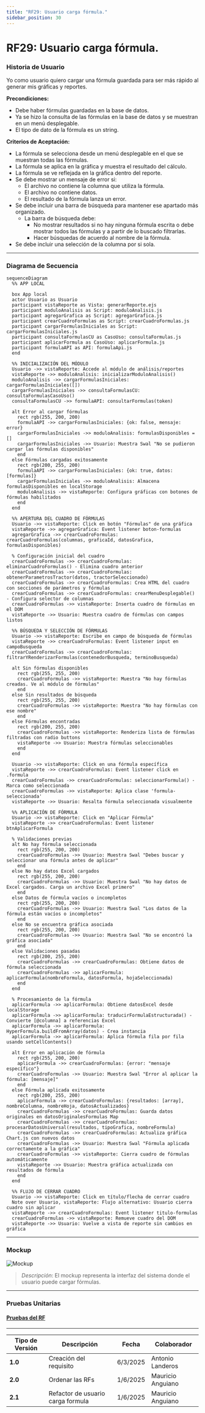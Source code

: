 ```yaml
---
title: "RF29: Usuario carga fórmula."  
sidebar_position: 30
---
```


# RF29: Usuario carga fórmula.

### Historia de Usuario

Yo como usuario quiero cargar una fórmula guardada para ser más rápido al generar mis gráficas y reportes.

  **Precondiciones:**
  - Debe haber fórmulas guardadas en la base de datos.
  - Ya se hizo la consulta de las fórmulas en la base de datos y se muestran en un menú desplegable.
  - El tipo de dato de la fórmula es un string. 

  **Criterios de Aceptación:**
  - La fórmula se selecciona desde un menú desplegable en el que se muestran todas las fórmulas.
  - La fórmula se aplica en la gráfica y muestra el resultado del cálculo. 
  - La fórmula se ve reflejada en la gráfica dentro del reporte.
  - Se debe mostrar un mensaje de error si:
    - El archivo no contiene la columna que utiliza la fórmula.
    - El archivo no contiene datos.
    - El resultado de la fórmula lanza un error.
  - Se debe incluir una barra de búsqueda para mantener ese apartado más organizado.
    - La barra de búsqueda debe:
      - No mostrar resultados si no hay ninguna fórmula escrita o debe mostrar todos las fórmulas y a partir de lo buscado filtrarlas.
      - Hacer búsquedas de acuerdo al nombre de la fórmula.
  - Se debe incluir una selección de la columna por si sola.
  
---


### Diagrama de Secuencia

```mermaid
sequenceDiagram
  %% APP LOCAL
  
  box App local
  actor Usuario as Usuario
  participant vistaReporte as Vista: generarReporte.ejs
  participant moduloAnalisis as Script: moduloAnalisis.js
  participant agregarGrafica as Script: agregarGrafica.js
  participant crearCuadroFormulas as Script: crearCuadroFormulas.js
  participant cargarFormulasIniciales as Script: cargarFormulasIniciales.js
  participant consultaFormulasCU as CasoUso: consultaFormulas.js
  participant aplicarFormula as CasoUso: aplicarFormula.js
  participant formulaAPI as API: formulaApi.js
  end

  %% INICIALIZACIÓN DEL MÓDULO
  Usuario ->> vistaReporte: Accede al módulo de análisis/reportes
  vistaReporte ->> moduloAnalisis: inicializarModuloAnalisis()
  moduloAnalisis ->> cargarFormulasIniciales: cargarFormulasIniciales([])
  cargarFormulasIniciales ->> consultaFormulasCU: consultaFormulasCasoUso()
  consultaFormulasCU ->> formulaAPI: consultarFormulas(token)
  
  alt Error al cargar fórmulas
    rect rgb(255, 200, 200)
    formulaAPI ->> cargarFormulasIniciales: {ok: false, mensaje: error}
    cargarFormulasIniciales ->> moduloAnalisis: formulasDisponibles = []
    cargarFormulasIniciales ->> Usuario: Muestra Swal "No se pudieron cargar las fórmulas disponibles"
    end
  else Fórmulas cargadas exitosamente
    rect rgb(200, 255, 200)
    formulaAPI ->> cargarFormulasIniciales: {ok: true, datos: [formulas]}
    cargarFormulasIniciales ->> moduloAnalisis: Almacena formulasDisponibles en localStorage
    moduloAnalisis ->> vistaReporte: Configura gráficas con botones de fórmulas habilitados
    end
  end

  %% APERTURA DEL CUADRO DE FÓRMULAS
  Usuario ->> vistaReporte: Click en botón "Fórmulas" de una gráfica
  vistaReporte ->> agregarGrafica: Event listener boton-formulas
  agregarGrafica ->> crearCuadroFormulas: crearCuadroFormulas(columnas, graficaId, datosGrafica, formulasDisponibles)
  
  % Configuración inicial del cuadro
  crearCuadroFormulas ->> crearCuadroFormulas: eliminarCuadroFormulas() - Elimina cuadro anterior
  crearCuadroFormulas ->> crearCuadroFormulas: obtenerParametrosTractor(datos, tractorSeleccionado)
  crearCuadroFormulas ->> crearCuadroFormulas: Crea HTML del cuadro con secciones de parámetros y fórmulas
  crearCuadroFormulas ->> crearCuadroFormulas: crearMenuDesplegable() - Configura selector de columnas
  crearCuadroFormulas ->> vistaReporte: Inserta cuadro de fórmulas en el DOM
  vistaReporte ->> Usuario: Muestra cuadro de fórmulas con campos listos

  %% BÚSQUEDA Y SELECCIÓN DE FÓRMULAS
  Usuario ->> vistaReporte: Escribe en campo de búsqueda de fórmulas
  vistaReporte ->> crearCuadroFormulas: Event listener input en campoBusqueda
  crearCuadroFormulas ->> crearCuadroFormulas: filtrarYRenderizarFormulas(contenedorBusqueda, terminoBusqueda)
  
  alt Sin fórmulas disponibles
    rect rgb(255, 255, 200)
    crearCuadroFormulas ->> vistaReporte: Muestra "No hay fórmulas creadas. Ve al módulo de fórmulas"
    end
  else Sin resultados de búsqueda
    rect rgb(255, 255, 200)
    crearCuadroFormulas ->> vistaReporte: Muestra "No hay fórmulas con ese nombre"
    end
  else Fórmulas encontradas
    rect rgb(200, 255, 200)
    crearCuadroFormulas ->> vistaReporte: Renderiza lista de fórmulas filtradas con radio buttons
    vistaReporte ->> Usuario: Muestra fórmulas seleccionables
    end
  end

  Usuario ->> vistaReporte: Click en una fórmula específica
  vistaReporte ->> crearCuadroFormulas: Event listener click en .formula
  crearCuadroFormulas ->> crearCuadroFormulas: seleccionarFormula() - Marca como seleccionada
  crearCuadroFormulas ->> vistaReporte: Aplica clase 'formula-seleccionada'
  vistaReporte ->> Usuario: Resalta fórmula seleccionada visualmente

  %% APLICACIÓN DE FÓRMULA
  Usuario ->> vistaReporte: Click en "Aplicar Fórmula"
  vistaReporte ->> crearCuadroFormulas: Event listener btnAplicarFormula
  
  % Validaciones previas
  alt No hay fórmula seleccionada
    rect rgb(255, 200, 200)
    crearCuadroFormulas ->> Usuario: Muestra Swal "Debes buscar y seleccionar una fórmula antes de aplicar"
    end
  else No hay datos Excel cargados
    rect rgb(255, 200, 200)
    crearCuadroFormulas ->> Usuario: Muestra Swal "No hay datos de Excel cargados. Carga un archivo Excel primero"
    end
  else Datos de fórmula vacíos o incompletos
    rect rgb(255, 200, 200)
    crearCuadroFormulas ->> Usuario: Muestra Swal "Los datos de la fórmula están vacíos o incompletos"
    end
  else No se encuentra gráfica asociada
    rect rgb(255, 200, 200)
    crearCuadroFormulas ->> Usuario: Muestra Swal "No se encontró la gráfica asociada"
    end
  else Validaciones pasadas
    rect rgb(200, 255, 200)
    crearCuadroFormulas ->> crearCuadroFormulas: Obtiene datos de fórmula seleccionada
    crearCuadroFormulas ->> aplicarFormula: aplicarFormula(nombreFormula, datosFormula, hojaSeleccionada)
    end
  end

  % Procesamiento de la fórmula
  aplicarFormula ->> aplicarFormula: Obtiene datosExcel desde localStorage
  aplicarFormula ->> aplicarFormula: traducirFormulaEstructurada() - Convierte [@columna] a referencias Excel
  aplicarFormula ->> aplicarFormula: HyperFormula.buildFromArray(datos) - Crea instancia
  aplicarFormula ->> aplicarFormula: Aplica fórmula fila por fila usando setCellContents()
  
  alt Error en aplicación de fórmula
    rect rgb(255, 200, 200)
    aplicarFormula ->> crearCuadroFormulas: {error: "mensaje específico"}
    crearCuadroFormulas ->> Usuario: Muestra Swal "Error al aplicar la fórmula: [mensaje]"
    end
  else Fórmula aplicada exitosamente
    rect rgb(200, 255, 200)
    aplicarFormula ->> crearCuadroFormulas: {resultados: [array], nombreColumna, nombreHoja, datosActualizados}
    crearCuadroFormulas ->> crearCuadroFormulas: Guarda datos originales en datosOriginalesFormulas Map
    crearCuadroFormulas ->> crearCuadroFormulas: procesarDatosUniversal(resultados, tipoGrafica, nombreFormula)
    crearCuadroFormulas ->> crearCuadroFormulas: Actualiza gráfica Chart.js con nuevos datos
    crearCuadroFormulas ->> Usuario: Muestra Swal "Fórmula aplicada correctamente a la gráfica"
    crearCuadroFormulas ->> vistaReporte: Cierra cuadro de fórmulas automáticamente
    vistaReporte ->> Usuario: Muestra gráfica actualizada con resultados de fórmula
    end
  end

  %% FLUJO DE CERRAR CUADRO
  Usuario ->> vistaReporte: Click en título/flecha de cerrar cuadro
  Note over Usuario, vistaReporte: Flujo alternativo: Usuario cierra cuadro sin aplicar
  vistaReporte ->> crearCuadroFormulas: Event listener titulo-formulas
  crearCuadroFormulas ->> vistaReporte: Remueve cuadro del DOM
  vistaReporte ->> Usuario: Vuelve a vista de reporte sin cambios en gráfica
```
---

### Mockup

![Mockup](./mockups/Formulas.jpg)

> *Descripción*: El mockup representa la interfaz del sistema donde el usuario puede cargar fórmulas. 


---

### Pruebas Unitarias 

#### [Pruebas del RF](https://docs.google.com/spreadsheets/d/1W-JW32dTsfI22-Yl5LydMhiu-oXHH_xo3hWvK6FHeLw/edit?gid=943446860#gid=943446860)

---

| **Tipo de Versión** | **Descripción**              | **Fecha**  | **Colaborador**          |
| ------------------- | ---------------------------- | ---------- | ------------------------ |
| **1.0**             | Creación del requisito       | 6/3/2025   | Antonio Landeros         |
| **2.0**             | Ordenar las RFs              | 1/6/2025   | Mauricio Anguiano          |
| **2.1**             | Refactor de usuario carga formula             | 1/6/2025   | Mauricio Anguiano          |   
